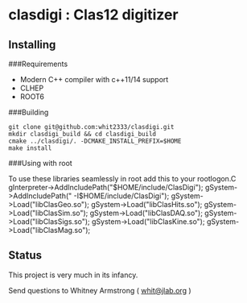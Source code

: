 clasdigi : Clas12 digitizer
===========================

Installing
----------

###Requirements

- Modern C++ compiler with c++11/14 support
- CLHEP
- ROOT6

###Building

```
git clone git@github.com:whit2333/clasdigi.git
mkdir clasdigi_build && cd clasdigi_build
cmake ../clasdigi/. -DCMAKE_INSTALL_PREFIX=$HOME
make install
```

###Using with root

To use these libraries seamlessly in root add this to your rootlogon.C
   gInterpreter->AddIncludePath("$HOME/include/ClasDigi");
   gSystem->AddIncludePath(" -I$HOME/include/ClasDigi");
   gSystem->Load("libClasGeo.so");
   gSystem->Load("libClasHits.so");
   gSystem->Load("libClasSim.so");
   gSystem->Load("libClasDAQ.so");
   gSystem->Load("libClasSigs.so");
   gSystem->Load("libClasKine.so");
   gSystem->Load("libClasMag.so");

Status
------

This project is very much in its infancy.

Send questions to Whitney Armstrong ( whit@jlab.org )

